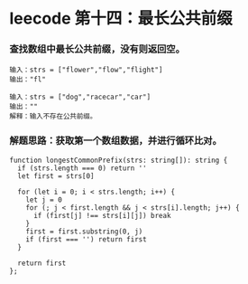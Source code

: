 # leecode 第十四：最长公共前缀
### 查找数组中最长公共前缀，没有则返回空。
```
输入：strs = ["flower","flow","flight"]
输出："fl"
```
```
输入：strs = ["dog","racecar","car"]
输出：""
解释：输入不存在公共前缀。
```
### 解题思路：获取第一个数组数据，并进行循环比对。
```
function longestCommonPrefix(strs: string[]): string {
  if (strs.length === 0) return ''
  let first = strs[0]

  for (let i = 0; i < strs.length; i++) {
    let j = 0
    for (; j < first.length && j < strs[i].length; j++) {
      if (first[j] !== strs[i][j]) break
    }
    first = first.substring(0, j)
    if (first === '') return first
  }

  return first
};
```